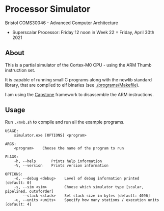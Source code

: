 # Processor Simulator

Bristol COMS30046 - Advanced Computer Architecture

- Superscalar Processor: Friday 12 noon in Week 22 = Friday, April 30th 2021

## About

This is a partial simulator of the Cortex-M0 CPU - using the ARM Thumb instruction set.

It is capable of running small C programs along with the newlib standard library, 
that are compiled to elf binaries (see [./programs/Makefile](./programs/Makefile)).

I am using the [Capstone](https://github.com/capstone-rust/capstone-rs) framework
to disassemble the ARM instructions.

## Usage

Run `./mvb.sh` to compile and run all the example programs.

```
USAGE:
    simulator.exe [OPTIONS] <program>

ARGS:
    <program>    Choose the name of the program to run

FLAGS:
    -h, --help       Prints help information
    -V, --version    Prints version information

OPTIONS:
    -d, --debug <debug>    Level of debug information printed [default: 0]
    -s, --sim <sim>        Choose which simulator type [scalar, pipelined, outoforder]
        --stack <stack>    Set stack size in bytes [default: 4096]
    -u, --units <units>    Specify how many stations / execution units [default: 4]
```

